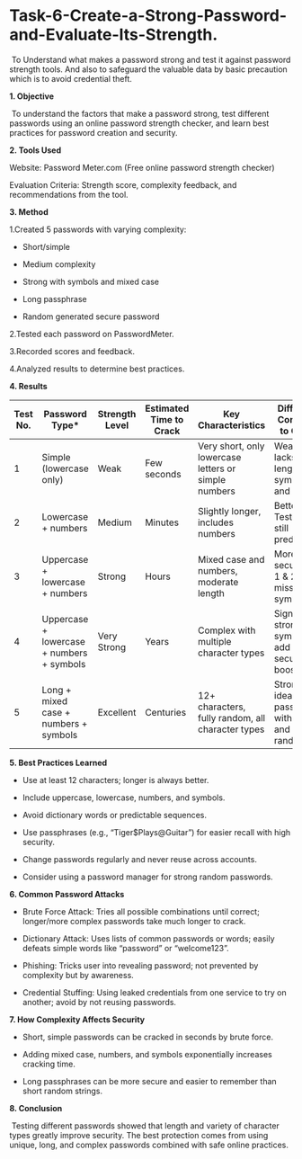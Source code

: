 # Task-6-Create-a-Strong-Password-and-Evaluate-Its-Strength.
&nbsp;To Understand what makes a password strong and test it against password strength tools. And also to safeguard the valuable data by basic precaution which is to avoid credential theft. 

**1. Objective**
   
&nbsp;To understand the factors that make a password strong, test different passwords using an online password strength checker, and learn best practices for password creation and security.

**2. Tools Used**
   
Website: Password Meter.com (Free online password strength checker)

Evaluation Criteria: Strength score, complexity feedback, and recommendations from the tool.

**3. Method**
   
1.Created 5 passwords with varying complexity:

  - Short/simple

  - Medium complexity

  - Strong with symbols and mixed case

  - Long passphrase

  - Random generated secure password

2.Tested each password on PasswordMeter.

3.Recorded scores and feedback.

4.Analyzed results to determine best practices.

**4. Results**

| Test No. | Password Type\*                           | Strength Level | Estimated Time to Crack | Key Characteristics                                  | Difference Compared to Others                          |
| -------- | ----------------------------------------- | -------------- | ----------------------- | ---------------------------------------------------- | ------------------------------------------------------ |
| 1        | Simple (lowercase only)                   | Weak           | Few seconds             | Very short, only lowercase letters or simple numbers | Weakest; lacks length, symbols, and variety            |
| 2        | Lowercase + numbers                       | Medium         | Minutes                 | Slightly longer, includes numbers                    | Better than Test 1, but still predictable              |
| 3        | Uppercase + lowercase + numbers           | Strong         | Hours                   | Mixed case and numbers, moderate length              | More secure than 1 & 2, still missing symbols          |
| 4        | Uppercase + lowercase + numbers + symbols | Very Strong    | Years                   | Complex with multiple character types                | Significantly stronger; symbols add big security boost |
| 5        | Long + mixed case + numbers + symbols     | Excellent      | Centuries               | 12+ characters, fully random, all character types    | Strongest; ideal password with length and randomness   |

**5. Best Practices Learned**
   
- Use at least 12 characters; longer is always better.

- Include uppercase, lowercase, numbers, and symbols.

- Avoid dictionary words or predictable sequences.

- Use passphrases (e.g., “Tiger$Plays@Guitar”) for easier recall with high security.

- Change passwords regularly and never reuse across accounts.

- Consider using a password manager for strong random passwords.

**6. Common Password Attacks**

- Brute Force Attack: Tries all possible combinations until correct; longer/more complex passwords take much longer to crack.

- Dictionary Attack: Uses lists of common passwords or words; easily defeats simple words like “password” or “welcome123”.

- Phishing: Tricks user into revealing password; not prevented by complexity but by awareness.

- Credential Stuffing: Using leaked credentials from one service to try on another; avoid by not reusing passwords.

**7. How Complexity Affects Security**

- Short, simple passwords can be cracked in seconds by brute force.

- Adding mixed case, numbers, and symbols exponentially increases cracking time.

- Long passphrases can be more secure and easier to remember than short random strings.

**8. Conclusion**

&nbsp;Testing different passwords showed that length and variety of character types greatly improve security. The best protection comes from using unique, long, and complex passwords combined with safe online practices.
